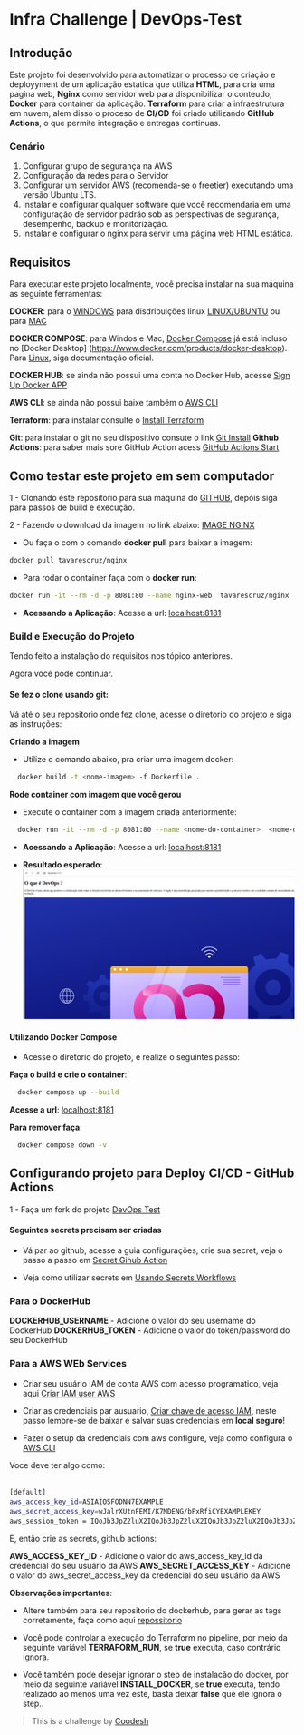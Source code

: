 # Infra Challenge | DevOps-Test

## Introdução

Este projeto foi desenvolvido para automatizar o processo de criação e deployyment de um aplicação estatica que utiliza **HTML**, para cria uma pagina web, **Nginx** como servidor web para disponibilizar o conteudo, **Docker** para container da aplicação. **Terraform** para criar a infraestrutura em nuvem, além disso o proceso de **CI/CD** foi criado utilizando **GitHub Actions**, o que permite integração e entregas continuas.

### Cenário
1. Configurar grupo de segurança na AWS
2. Configuração da redes para o Servidor
3. Configurar um servidor AWS (recomenda-se o freetier) executando uma versão Ubuntu LTS.
4. Instalar e configurar qualquer software que você recomendaria em uma configuração de servidor padrão sob as perspectivas de segurança, desempenho, backup e monitorização.
5. Instalar e configurar o nginx para servir uma página web HTML estática.

## Requisitos 

Para executar este projeto localmente, você precisa instalar na sua máquina as seguinte ferramentas:

**DOCKER**:  para o [WINDOWS](https://docs.docker.com/desktop/setup/install/windows-install) para disdribuições linux [LINUX/UBUNTU](https://docs.docker.com/engine/install/ubuntu) ou para [MAC](https://docs.docker.com/desktop/setup/install/mac-install)

**DOCKER COMPOSE**: para Windos e Mac, [Docker Compose](https://docs.docker.com/desktop/setup/install/mac-install) já está incluso no [Docker Desktop] (https://www.docker.com/products/docker-desktop).
Para [Linux](https://www.docker.com/products/docker-desktop), siga documentação oficial.

**DOCKER HUB**: se ainda não possui uma conta no Docker Hub, acesse [Sign Up Docker APP](https://app.docker.com/signup/)

**AWS CLI**: se ainda não possui baixe também o [AWS CLI](https://docs.aws.amazon.com/pt_br/cli/v1/userguide/cli-chap-install.html)

**Terraform**: para instalar consulte o [Install Terraform](https://developer.hashicorp.com/terraform/tutorials/aws-get-started/install-cli)

**Git**: para instalar o git no seu dispositivo consute o link [Git Install](https://github.com/git-guides/install-git)
**Github Actions**: para saber mais sore GitHub Action acess [GitHub Actions Start](https://docs.github.com/en/actions/writing-workflows/quickstart)

## Como testar este projeto em sem computador

1 - Clonando este repositorio para sua maquina do [GITHUB](https://github.com/adilson-tavares/devops-test), depois siga para passos de build e execução.

2 - Fazendo o download da imagem no link abaixo:
[IMAGE NGINX](https://hub.docker.com/repository/docker/tavarescruz/nginx/tags)

- Ou faça o com o comando **docker pull** para baixar a imagem: 

```bash
docker pull tavarescruz/nginx
```
- Para rodar o container faça com o **docker run**:

```bash
docker run -it --rm -d -p 8081:80 --name nginx-web  tavarescruz/nginx

```

- **Acessando a Aplicação**:
   Acesse a url: [localhost:8181](http://localhost:8081)

### Build e Execução do Projeto
 
Tendo feito a instalação do requisitos nos tópico anteriores.

Agora você pode continuar.

#### Se fez o clone usando git: 

Vá até o seu repositorio onde fez clone, acesse o diretorio do projeto e siga as instruções:

**Criando a imagem**

- Utilize o comando abaixo, pra criar uma imagem docker:
```bash
  docker build -t <nome-imagem> -f Dockerfile . 

```
**Rode container com imagem que você gerou**

- Execute o container com a imagem criada anteriormente:

```bash
  docker run -it --rm -d -p 8081:80 --name <nome-do-container>  <nome-da-imagem>

```

- **Acessando a Aplicação**:
   Acesse a url: [localhost:8181](http://localhost:8181)

- **Resultado esperado**:
![DevOps](./app/assets/image/visulizacao-localhost.png)


#### Utilizando Docker Compose

- Acesse o diretorio do projeto, e realize o seguintes passo:

**Faça o build  e crie o container**:

```bash
  docker compose up --build 

```

**Acesse a url**: [localhost:8181](http://localhost:8181)

**Para remover faça**:
```bash
  docker compose down -v 

```

## Configurando projeto para Deploy CI/CD - GitHub Actions

1 - Faça um fork do projeto [DevOps Test](https://github.com/adilson-tavares/devops-test/fork)

#### Seguintes secrets precisam ser criadas

- Vá par ao github, acesse a guia configurações, crie sua secret, veja o passo a passo em [Secret Gihub Action](https://docs.github.com/pt/actions/security-for-github-actions/security-guides/using-secrets-in-github-actions)

- Veja como utilizar secrets em [Usando Secrets Workflows](https://docs.github.com/pt/actions/security-for-github-actions/security-guides/using-secrets-in-github-actions#using-secrets-in-a-workflow)

### Para o DockerHub

**DOCKERHUB_USERNAME** - Adicione o valor do seu username do DockerHub
**DOCKERHUB_TOKEN** - Adicione o valor do token/password do seu DockerHub

### Para a AWS WEb Services

- Criar seu usuário IAM de conta AWS com acesso programatico, veja aqui [Criar IAM user AWS](https://docs.aws.amazon.com/pt_br/keyspaces/latest/devguide/access.credentials.IAM.html)

- Criar as credenciais par ausuario, [Criar chave de acesso IAM](https://docs.aws.amazon.com/pt_br/keyspaces/latest/devguide/create.keypair.html), neste passo lembre-se de baixar e salvar suas credenciais em **local seguro**!

- Fazer o setup da credenciais com aws configure, veja como configura o [AWS CLI](https://docs.aws.amazon.com/pt_br/cli/v1/userguide/cli-configure-files.html) 

Voce deve ter algo como:
```bash

[default]
aws_access_key_id=ASIAIOSFODNN7EXAMPLE
aws_secret_access_key=wJalrXUtnFEMI/K7MDENG/bPxRfiCYEXAMPLEKEY
aws_session_token = IQoJb3JpZ2luX2IQoJb3JpZ2luX2IQoJb3JpZ2luX2IQoJb3JpZ2luX2IQoJb3JpZVERYLONGSTRINGEXAMPLE

```
E, então crie as secrets, github actions: 

**AWS_ACCESS_KEY_ID** - Adicione o valor do aws_access_key_id da credencial do seu usuário da AWS
**AWS_SECRET_ACCESS_KEY** - Adicione o valor do aws_secret_access_key da credencial do seu usuário da AWS

**Observaçôes importantes**:  

- Altere também para seu repositorio do dockerhub, para gerar as tags corretamente, faça como aqui [repossitorio](https://github.com/adilson-tavares/devops-test/blob/309ff40354e539be698c1beb656ca2d8ad3dc4fd/.github/workflows/main.yml#L26)

- Você pode controlar a execução do Terraform no pipeline, por meio da seguinte variável **TERRAFORM_RUN**, se **true** executa, caso contrário ignora.

- Você também pode desejar ignorar o step de instalacão do docker, por meio da seguinte variável **INSTALL_DOCKER**, se **true** executa, tendo realizado ao menos uma vez este, basta deixar **false** que ele ignora o step..


>  This is a challenge by [Coodesh](https://coodesh.com/)